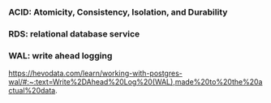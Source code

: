 ### ACID: Atomicity, Consistency, Isolation, and Durability
### RDS: relational database service
### WAL: write ahead logging
https://hevodata.com/learn/working-with-postgres-wal/#:~:text=Write%2DAhead%20Log%20(WAL),made%20to%20the%20actual%20data.
